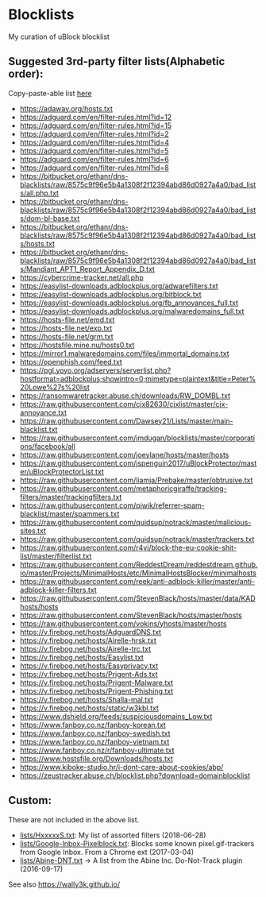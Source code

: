# Blocklists
My curation of uBlock blocklist 

## Suggested 3rd-party filter lists(Alphabetic order):
Copy-paste-able list [here](https://github.com/HxxxxxS/Blocklists/raw/master/list-of-lists.txt)
* https://adaway.org/hosts.txt
* https://adguard.com/en/filter-rules.html?id=12
* https://adguard.com/en/filter-rules.html?id=15
* https://adguard.com/en/filter-rules.html?id=2
* https://adguard.com/en/filter-rules.html?id=4
* https://adguard.com/en/filter-rules.html?id=5
* https://adguard.com/en/filter-rules.html?id=6
* https://adguard.com/en/filter-rules.html?id=8
* https://bitbucket.org/ethanr/dns-blacklists/raw/8575c9f96e5b4a1308f2f12394abd86d0927a4a0/bad_lists/all.php.txt
* https://bitbucket.org/ethanr/dns-blacklists/raw/8575c9f96e5b4a1308f2f12394abd86d0927a4a0/bad_lists/dom-bl-base.txt
* https://bitbucket.org/ethanr/dns-blacklists/raw/8575c9f96e5b4a1308f2f12394abd86d0927a4a0/bad_lists/hosts.txt
* https://bitbucket.org/ethanr/dns-blacklists/raw/8575c9f96e5b4a1308f2f12394abd86d0927a4a0/bad_lists/Mandiant_APT1_Report_Appendix_D.txt
* https://cybercrime-tracker.net/all.php
* https://easylist-downloads.adblockplus.org/adwarefilters.txt
* https://easylist-downloads.adblockplus.org/bitblock.txt
* https://easylist-downloads.adblockplus.org/fb_annoyances_full.txt
* https://easylist-downloads.adblockplus.org/malwaredomains_full.txt
* https://hosts-file.net/emd.txt
* https://hosts-file.net/exp.txt
* https://hosts-file.net/grm.txt
* https://hostsfile.mine.nu/hosts0.txt
* https://mirror1.malwaredomains.com/files/immortal_domains.txt
* https://openphish.com/feed.txt
* https://pgl.yoyo.org/adservers/serverlist.php?hostformat=adblockplus;showintro=0;mimetype=plaintext&title=Peter%20Lowe%27s%20list
* https://ransomwaretracker.abuse.ch/downloads/RW_DOMBL.txt
* https://raw.githubusercontent.com/cjx82630/cjxlist/master/cjx-annoyance.txt
* https://raw.githubusercontent.com/Dawsey21/Lists/master/main-blacklist.txt
* https://raw.githubusercontent.com/jmdugan/blocklists/master/corporations/facebook/all
* https://raw.githubusercontent.com/joeylane/hosts/master/hosts
* https://raw.githubusercontent.com/jspenguin2017/uBlockProtector/master/uBlockProtectorList.txt
* https://raw.githubusercontent.com/liamja/Prebake/master/obtrusive.txt
* https://raw.githubusercontent.com/metaphoricgiraffe/tracking-filters/master/trackingfilters.txt
* https://raw.githubusercontent.com/piwik/referrer-spam-blacklist/master/spammers.txt
* https://raw.githubusercontent.com/quidsup/notrack/master/malicious-sites.txt
* https://raw.githubusercontent.com/quidsup/notrack/master/trackers.txt
* https://raw.githubusercontent.com/r4vi/block-the-eu-cookie-shit-list/master/filterlist.txt
* https://raw.githubusercontent.com/ReddestDream/reddestdream.github.io/master/Projects/MinimalHosts/etc/MinimalHostsBlocker/minimalhosts
* https://raw.githubusercontent.com/reek/anti-adblock-killer/master/anti-adblock-killer-filters.txt
* https://raw.githubusercontent.com/StevenBlack/hosts/master/data/KADhosts/hosts
* https://raw.githubusercontent.com/StevenBlack/hosts/master/hosts
* https://raw.githubusercontent.com/vokins/yhosts/master/hosts
* https://v.firebog.net/hosts/AdguardDNS.txt
* https://v.firebog.net/hosts/Airelle-hrsk.txt
* https://v.firebog.net/hosts/Airelle-trc.txt
* https://v.firebog.net/hosts/Easylist.txt
* https://v.firebog.net/hosts/Easyprivacy.txt
* https://v.firebog.net/hosts/Prigent-Ads.txt
* https://v.firebog.net/hosts/Prigent-Malware.txt
* https://v.firebog.net/hosts/Prigent-Phishing.txt
* https://v.firebog.net/hosts/Shalla-mal.txt
* https://v.firebog.net/hosts/static/w3kbl.txt
* https://www.dshield.org/feeds/suspiciousdomains_Low.txt
* https://www.fanboy.co.nz/fanboy-korean.txt
* https://www.fanboy.co.nz/fanboy-swedish.txt
* https://www.fanboy.co.nz/fanboy-vietnam.txt
* https://www.fanboy.co.nz/r/fanboy-ultimate.txt
* https://www.hostsfile.org/Downloads/hosts.txt
* https://www.kiboke-studio.hr/i-dont-care-about-cookies/abp/
* https://zeustracker.abuse.ch/blocklist.php?download=domainblocklist

## Custom:
These are not included in the above list.
* [lists/HxxxxxS.txt](https://github.com/HxxxxxS/Blocklists/raw/master/lists/HxxxxxS.txt): My list of assorted filters (2018-06-28)
* [lists/Google-Inbox-Pixelblock.txt](https://github.com/HxxxxxS/Blocklists/raw/master/lists/Google-Inbox-Pixelblock.txt): Blocks some known pixel.gif-trackers from Google Inbox. From a Chrome ext (2017-03-04)
* [lists/Abine-DNT.txt](https://github.com/HxxxxxS/Blocklists/raw/master/lists/Abine-DNT.txt) -> A list from the Abine Inc. Do-Not-Track plugin (2016-09-17)

See also https://wally3k.github.io/
